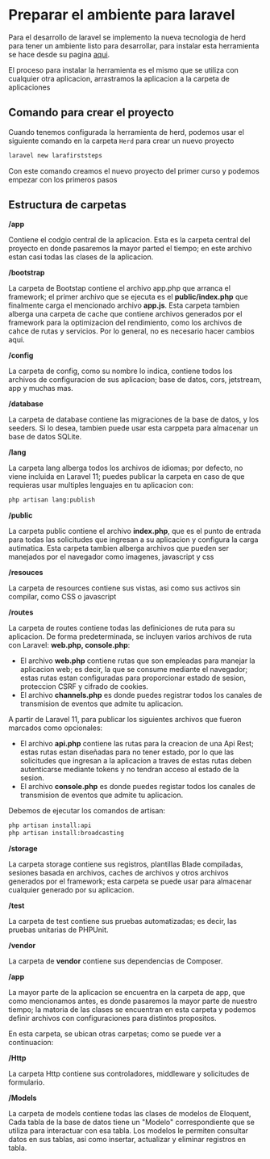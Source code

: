 # Preparar el ambiente para laravel

Para el desarrollo de laravel se implemento la nueva tecnologia de herd para tener un ambiente listo para desarrollar, para 
instalar esta herramienta se hace desde su pagina [aqui](https://herd.laravel.com/).

El proceso para instalar la herramienta es el mismo que se utiliza con cualquier otra aplicacion, arrastramos la aplicacion a la carpeta de aplicaciones

## Comando para crear el proyecto

Cuando tenemos configurada la herramienta de herd, podemos usar el siguiente comando en la carpeta `Herd` para crear un nuevo proyecto

```bash
laravel new larafirststeps
```

Con este comando creamos el nuevo proyecto del primer curso y podemos empezar con los primeros pasos

## Estructura de carpetas

**/app**

Contiene el codgio central de la aplicacion. Esta es la carpeta central del proyecto en donde pasaremos la mayor parted el tiempo; en este archivo estan casi todas las clases de la aplicacion.

**/bootstrap**

La carpeta de Bootstap contiene el archivo app.php que arranca el framework; el primer archivo que se ejecuta es el **public/index.php** que finalmente carga el mencionado archivo **app.js**. Esta carpeta tambien alberga una carpeta de cache que contiene archivos generados por el framework para la optimizacion del rendimiento, como los archivos de cahce de rutas y servicios. Por lo general, no es necesario hacer cambios aqui.

**/config**

La carpeta de config, como su nombre lo indica, contiene todos los archivos de configuracion de sus aplicacion; base de datos, cors, jetstream, app y muchas mas.

**/database**

La carpeta de database contiene las migraciones de la base de datos, y los seeders. Si lo desea, tambien puede usar esta carppeta para almacenar un base de datos SQLite.

**/lang**

La carpeta lang alberga todos los archivos de idiomas; por defecto, no viene incluida en Laravel 11; puedes publicar la carpeta en caso de que requieras usar multiples lenguajes en tu aplicacion con: 

```bash
php artisan lang:publish
```

**/public**

La carpeta public contiene el archivo **index.php**, que es el punto de entrada para todas las solicitudes que ingresan a su aplicacion y configura la carga autimatica. Esta carpeta tambien alberga archivos que pueden ser manejados por el navegador como imagenes, javascript y css

**/resouces**

La carpeta de resources contiene sus vistas, asi como sus activos sin compilar, como CSS o javascript

**/routes**

La carpeta de routes contiene todas las definiciones de ruta para su aplicacion. De forma predeterminada, se incluyen varios archivos de ruta con Laravel: **web.php, console.php**:
- El archivo **web.php** contiene rutas que son empleadas para manejar la aplicacion web; es decir, la que se consume mediante el navegador; estas rutas estan configuradas para proporcionar estado de sesion, proteccion CSRF y cifrado de cookies.
- El archivo **channels.php** es donde puedes registrar todos los canales de transmision de eventos que admite tu aplicacion.

A partir de Laravel 11, para publicar los siguientes archivos que fueron marcados como opcionales:

- El archivo **api.php** contiene las rutas para la creacion de una Api Rest; estas rutas estan diseñadas para no tener estado, por lo que las solicitudes que ingresan a la aplicacion a traves de estas rutas deben autenticarse mediante tokens y no tendran acceso al estado de la sesion.
- El archivo **console.php** es donde puedes registar todos los canales de transmision de eventos que admite tu aplicacion.

Debemos de ejecutar los comandos de artisan:

```bash
php artisan install:api
php artisan install:broadcasting
```

**/storage**

La carpeta storage contiene sus registros, plantillas Blade compiladas, sesiones basada en archivos, caches de archivos y otros archivos generados por el framework; esta carpeta se puede usar para almacenar cualquier generado por su aplicacion.

**/test**

La carpeta de test contiene sus pruebas automatizadas; es decir, las pruebas unitarias de PHPUnit.

**/vendor**

La carpeta de **vendor** contiene sus dependencias de Composer.

**/app**

La mayor parte de la aplicacion se encuentra en la carpeta de app, que como mencionamos antes, es donde pasaremos la mayor parte de nuestro tiempo; la matoria de las clases se encuentran en esta carpeta y podemos definir archivos con configuraciones para distintos propositos.

En esta carpeta, se ubican otras carpetas; como se puede ver a continuacion:

**/Http**

La carpeta Http contiene sus controladores, middleware y solicitudes de formulario.

**/Models**

La carpeta de models contiene todas las clases de modelos de Eloquent, Cada tabla de la base de datos tiene un "Modelo" correspondiente que se utiliza para interactuar con esa tabla. Los modelos le permiten consultar datos en sus tablas, asi como insertar, actualizar y eliminar registros en tabla.
